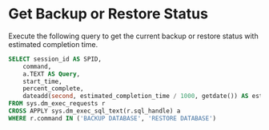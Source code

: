 # Get Backup or Restore Status

Execute the following query to get the current backup or restore status with estimated completion time.

```sql
SELECT session_id AS SPID,
    command,
    a.TEXT AS Query,
    start_time,
    percent_complete,
    dateadd(second, estimated_completion_time / 1000, getdate()) AS estimated_completion_time
FROM sys.dm_exec_requests r
CROSS APPLY sys.dm_exec_sql_text(r.sql_handle) a
WHERE r.command IN ('BACKUP DATABASE', 'RESTORE DATABASE')
```